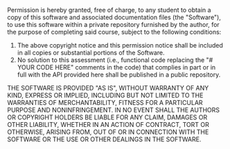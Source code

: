 

Permission is hereby granted, free of charge, to any student to obtain a copy of this software and associated documentation files (the "Software"), to use this software within a private repository furnished by the author, for the purpose of completing said course, subject to the following conditions:

1. The above copyright notice and this permission notice shall be included in all copies or substantial portions of the Software.
2. No solution to this assessment (i.e., functional code replacing the "# YOUR CODE HERE" comments in the code) that complies in part or in full with the API provided here shall be published in a public repository.

THE SOFTWARE IS PROVIDED "AS IS", WITHOUT WARRANTY OF ANY KIND, EXPRESS OR IMPLIED, INCLUDING BUT NOT LIMITED TO THE WARRANTIES OF MERCHANTABILITY, FITNESS FOR A PARTICULAR PURPOSE AND NONINFRINGEMENT. IN NO EVENT SHALL THE AUTHORS OR COPYRIGHT HOLDERS BE LIABLE FOR ANY CLAIM, DAMAGES OR OTHER LIABILITY, WHETHER IN AN ACTION OF CONTRACT, TORT OR OTHERWISE, ARISING FROM, OUT OF OR IN CONNECTION WITH THE SOFTWARE OR THE USE OR OTHER DEALINGS IN THE SOFTWARE.